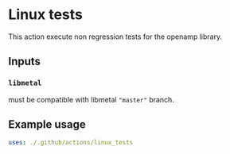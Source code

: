 # Linux tests

This action execute non regression tests for the openamp library.

## Inputs

### `libmetal`

must be compatible with libmetal `"master"` branch.

## Example usage

```yaml
uses: ./.github/actions/linux_tests
```
